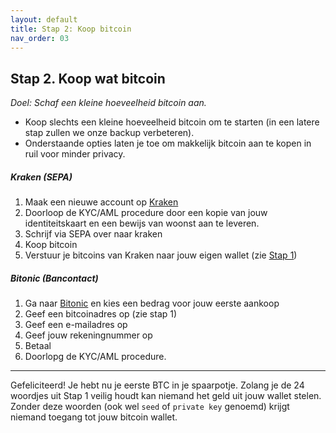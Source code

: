 ```yaml
---
layout: default
title: Stap 2: Koop bitcoin
nav_order: 03
---
```



## Stap 2. Koop wat bitcoin
*Doel: Schaf een kleine hoeveelheid bitcoin aan.*

- Koop slechts een kleine hoeveelheid bitcoin om te starten (in een latere stap zullen we onze backup verbeteren).
- Onderstaande opties laten je toe om makkelijk bitcoin aan te kopen in ruil voor minder privacy.

##### Kraken (SEPA)

1. Maak een nieuwe account op <a href="https://www.kraken.com" target="_blank">Kraken</a>
2. Doorloop de KYC/AML procedure door een kopie van jouw identiteitskaart en een bewijs van woonst aan te leveren.
3. Schrijf via SEPA over naar kraken
4. Koop bitcoin
5. Verstuur je bitcoins van Kraken naar jouw eigen wallet (zie [Stap 1](https://start.bewijsvanwerk.com/stap1.html))


##### Bitonic (Bancontact)

1. Ga naar <a href="https://www.bitonic.nl" target="_blank">Bitonic</a> en kies een bedrag voor jouw eerste aankoop
2. Geef een bitcoinadres op (zie stap 1)
3. Geef een e-mailadres op
4. Geef jouw rekeningnummer op
5. Betaal
6. Doorlopg de KYC/AML procedure.


------

Gefeliciteerd! Je hebt nu je eerste BTC in je spaarpotje. Zolang je de 24 woordjes uit Stap 1 veilig houdt kan niemand het geld uit jouw wallet stelen. Zonder deze woorden (ook wel `seed` of `private key` genoemd) krijgt niemand toegang tot jouw bitcoin wallet.
